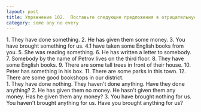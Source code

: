 ```yaml
---
layout: post
title: Упражнение 102.  Поставьте следующие предложения в отрицательную и вопросительную форму.
category: some any no every
---
```

<section class="question">
1. They have done something. 2. He has given them some money. 3. You have brought something for us. 4.1 have taken some English books from you. 5. She was reading something. 6. He has written a letter to somebody. 7. Somebody by the name of Petrov lives on the third floor. 8. They have some English books. 9. There are some tall trees in front of their house. 10. Peter has something in his box. 11. There are some parks in this town. 12. There are some good bookshops in our district.
</section>

<section class="answer">
1. They have done nothing. They haven't done anything. Have they done anything? 2. He has given them no money. He hasn't given them any money. Has he given them any money? 3. You have brought nothing for us. You haven't brought anything for us. Have you brought anything for us?
</section>